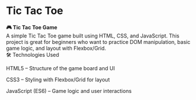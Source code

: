 <h1>Tic Tac Toe</h1>
<b>🎮 Tic Tac Toe Game</b><br>
A simple Tic Tac Toe game built using HTML, CSS, and JavaScript. This project is great for beginners who want to practice DOM manipulation, basic game logic, and layout with Flexbox/Grid.
<br>
🛠️ Technologies Used<br>

HTML5 – Structure of the game board and UI

CSS3 – Styling with Flexbox/Grid for layout

JavaScript (ES6) – Game logic and user interactions
